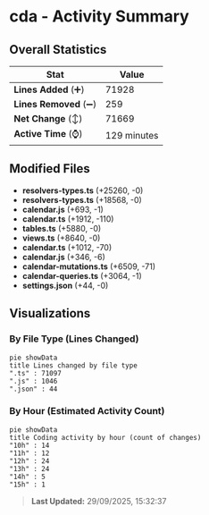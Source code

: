 # cda - Activity Summary 

## Overall Statistics

| Stat                   | Value                                                             |
| ---------------------- | ----------------------------------------------------------------- |
| **Lines Added** (➕)   | 71928                                          |
| **Lines Removed** (➖) | 259                                        |
| **Net Change** (↕)    | 71669                |
| **Active Time** (⌚)   | 129 minutes |


## Modified Files
- **resolvers-types.ts** (+25260, -0)
- **resolvers-types.ts** (+18568, -0)
- **calendar.js** (+693, -1)
- **calendar.ts** (+1912, -110)
- **tables.ts** (+5880, -0)
- **views.ts** (+8640, -0)
- **calendar.ts** (+1012, -70)
- **calendar.js** (+346, -6)
- **calendar-mutations.ts** (+6509, -71)
- **calendar-queries.ts** (+3064, -1)
- **settings.json** (+44, -0)

## Visualizations

### By File Type (Lines Changed)

```mermaid
pie showData
title Lines changed by file type
".ts" : 71097
".js" : 1046
".json" : 44
```

### By Hour (Estimated Activity Count)

```mermaid
pie showData
title Coding activity by hour (count of changes)
"10h" : 14
"11h" : 12
"12h" : 24
"13h" : 24
"14h" : 5
"15h" : 1
```


> **Last Updated:** 29/09/2025, 15:32:37